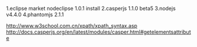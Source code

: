 1.eclipse market nodeclipse 1.0.1 install
2.casperjs 1.1.0 beta5
3.nodejs v4.4.0
4.phantomjs 2.1.1

http://www.w3school.com.cn/xpath/xpath_syntax.asp
http://docs.casperjs.org/en/latest/modules/casper.html#getelementsattribute